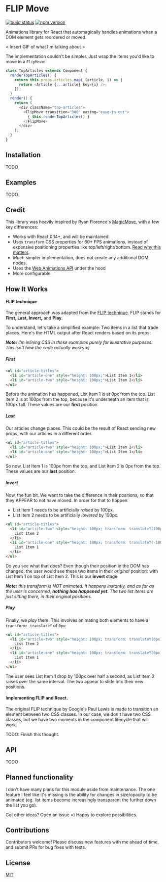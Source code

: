 FLIP Move
=========

[![build status](https://img.shields.io/travis/joshwcomeau/flip-move/master.svg?style=flat-square)](https://travis-ci.org/joshwcomeau/flip-move)
[![npm version](https://img.shields.io/npm/v/flip-move.svg?style=flat-square)](https://www.npmjs.com/package/flip-move)

Animations library for React that automagically handles animations when a DOM element gets reordered or moved.

< Insert GIF of what I'm talking about >

The implementation couldn't be simpler. Just wrap the items you'd like to move in a `FlipMove`:

```js
class TopArticles extends Component {
  renderTopArticles() {
    return this.props.articles.map( (article, i) => {
      return <Article {...article} key={i} />;
    });
  }
  render() {
    return (
      <div className="top-articles">
        <FlipMove transition="300" easing="ease-in-out">
          { this.renderTopArticles() }
        </FlipMove>
      </div>
    );
  }
}
```


## Installation

TODO


## Examples

TODO


## Credit

This library was heavily inspired by Ryan Florence's [MagicMove](https://github.com/ryanflorence/react-magic-move), with a few key differences:

* Works with React 0.14+, and will be maintained.
* Uses `transform` CSS properties for 60+ FPS animations, instead of expensive positioning properties like top/left/right/bottom. [Read why this matters](https://aerotwist.com/blog/pixels-are-expensive/).
* _Much_ simpler implementation, does not create any additional DOM nodes.
* Uses the [Web Animations API](http://w3c.github.io/web-animations/) under the hood
* More configurable.


## How It Works

#### FLIP technique
The general approach was adapted from the [FLIP technique](https://aerotwist.com/blog/flip-your-animations/). FLIP stands for **First, Last, Invert,** and **Play**.

To understand, let's take a simplified example: Two items in a list that trade places. Here's the HTML output after React renders based on its props:

_**Note:** I'm inlining CSS in these examples purely for illustrative purposes. This isn't how the code actually works =)_


##### First

```html
<ul id="article-titles">
  <li id="article-one" style="height: 100px;">List Item 1</li>
  <li id="article-two" style="height: 100px;">List Item 2</li>
</ul>
```

Before the animation has happened, List Item 1 is at 0px from the top. List item 2 is at 100px from the top, because it's underneath an item that is 100px tall. These values are our **first** position.


##### Last

Our articles change places. This could be the result of React sending new props, with our articles in a different order.

```html
<ul id="article-titles">
  <li id="article-two" style="height: 100px;">List Item 2</li>
  <li id="article-one" style="height: 100px;">List Item 1</li>
</ul>
```

So now, List Item 1 is 100px from the top, and List Item 2 is 0px from the top. These values are our **last** position.

##### Invert

Now, the fun bit. We want to take the difference in their positions, so that they APPEAR to not have moved. In order for that to happen:

* List Item 1 needs to be artificially _raised_ by 100px.
* List Item 2 needs to be artificially _lowered_ by 100px.

```html
<ul id="article-titles">
  <li id="article-two" style="height: 100px; transform: translateY(100px)">
    List Item 2
  </li>
  <li id="article-one" style="height: 100px; transform: translateY(-100px)">
    List Item 1
  </li>
</ul>
```

Do you see what that does? Even though their position in the DOM has changed, the user would see these two items in their _original_ position: with List Item 1 on top of List Item 2. This is our **invert** stage.

_**Note:** this transform is NOT animated. It happens instantly, and as far as the user is concerned, **nothing has happened yet**. The two list items are just sitting there, in their original positions._


##### Play

Finally, we *play* them. This involves animating both elements to have a `transform: translateY` of `0px`:

```html
<ul id="article-titles">
  <li id="article-two" style="height: 100px; transform: translateY(0px); transition: 500ms">
    List Item 2
  </li>
  <li id="article-one" style="height: 100px; transform: translateY(0px); transition: 500ms">
    List Item 1
  </li>
</ul>
```

The user sees List Item 1 drop by 100px over half a second, as List Item 2 raises over the same interval. The two appear to slide into their new positions.

#### Implementing FLIP and React.

The original FLIP technique by Google's Paul Lewis is made to transition an element between two CSS classes. In our case, we don't have two CSS classes, but we have two moments in the component lifecycle that will work.

TODO: Finish this thought.

## API

TODO


## Planned functionality

I don't have many plans for this module aside from maintenance. The one feature I feel like it's missing is the ability for changes in size/opacity to be animated (eg. list items become increasingly transparent the further down the list you go).

Got other ideas? Open an issue =) Happy to explore possibilities.


## Contributions

Contributors welcome! Please discuss new features with me ahead of time, and submit PRs for bug fixes with tests.


## License

[MIT](https://github.com/joshwcomeau/flip-move/blob/master/LICENSE.md)
